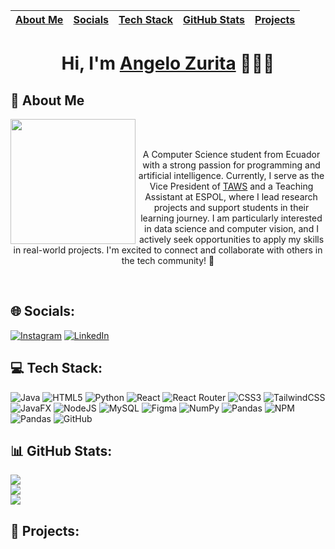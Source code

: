 | [About Me](#-about-me) | [Socials](#-socials) | [Tech Stack](#-tech-stack) | [GitHub Stats](#-github-stats) | [Projects](#-projects) |
|:---------------------:|:---------------------:|:--------------------------:|:------------------------------:|:------------------------:|
<H1 align="center"> Hi, I'm <a href="https://www.linkedin.com/in/angelo-saul-zurita-guerrero/" target="_blank">Angelo Zurita</a> 👨🏻‍💻</H1>

##  👤 About Me

<div align="center">
  <img align="left" src="https://media.licdn.com/dms/image/v2/D4E03AQF5PM5lRUn_dA/profile-displayphoto-shrink_400_400/profile-displayphoto-shrink_400_400/0/1718305802955?e=1733356800&v=beta&t=77pU6zvhzuRVW-sTMQuDPsiREH_E2YgZz_4To9nX7Mc" width="200">
  <div align="center"> 
    <br>
    <br>
    <p>A Computer Science student from Ecuador with a strong passion for programming and artificial intelligence. Currently, I serve as the Vice President of <a href="https://github.com/Taws-Espol" target="_blank">TAWS</a> and a Teaching Assistant at ESPOL, where I lead research projects and support students in their learning journey. I am particularly interested in data science and computer vision, and I actively seek opportunities to apply my skills in real-world projects. I'm excited to connect and collaborate with others in the tech community! 🚀</p>
  </div>
</div>
<br clear="left">

## 🌐 Socials:
[![Instagram](https://img.shields.io/badge/Instagram-%23E4405F.svg?logo=Instagram&logoColor=white)](https://instagram.com/https://www.instagram.com/ansaul7/) [![LinkedIn](https://img.shields.io/badge/LinkedIn-%230077B5.svg?logo=linkedin&logoColor=white)](https://linkedin.com/in/https://www.linkedin.com/in/angelo-saul-zurita-guerrero/) 

## 💻 Tech Stack:
![Java](https://img.shields.io/badge/java-%23ED8B00.svg?style=for-the-badge&logo=openjdk&logoColor=white) ![HTML5](https://img.shields.io/badge/html5-%23E34F26.svg?style=for-the-badge&logo=html5&logoColor=white) ![Python](https://img.shields.io/badge/python-3670A0?style=for-the-badge&logo=python&logoColor=ffdd54) ![React](https://img.shields.io/badge/react-%2320232a.svg?style=for-the-badge&logo=react&logoColor=%2361DAFB) ![React Router](https://img.shields.io/badge/React_Router-CA4245?style=for-the-badge&logo=react-router&logoColor=white) ![CSS3](https://img.shields.io/badge/css3-%231572B6.svg?style=for-the-badge&logo=css3&logoColor=white) ![TailwindCSS](https://img.shields.io/badge/tailwindcss-%2338B2AC.svg?style=for-the-badge&logo=tailwind-css&logoColor=white) ![JavaFX](https://img.shields.io/badge/javafx-%23FF0000.svg?style=for-the-badge&logo=javafx&logoColor=white) ![NodeJS](https://img.shields.io/badge/node.js-6DA55F?style=for-the-badge&logo=node.js&logoColor=white) ![MySQL](https://img.shields.io/badge/mysql-4479A1.svg?style=for-the-badge&logo=mysql&logoColor=white) ![Figma](https://img.shields.io/badge/figma-%23F24E1E.svg?style=for-the-badge&logo=figma&logoColor=white) ![NumPy](https://img.shields.io/badge/numpy-%23013243.svg?style=for-the-badge&logo=numpy&logoColor=white) ![Pandas](https://img.shields.io/badge/pandas-%23150458.svg?style=for-the-badge&logo=pandas&logoColor=white) ![NPM](https://img.shields.io/badge/NPM-%23CB3837.svg?style=for-the-badge&logo=npm&logoColor=white) ![Pandas](https://img.shields.io/badge/pandas-%23150458.svg?style=for-the-badge&logo=pandas&logoColor=white) ![GitHub](https://img.shields.io/badge/github-%23121011.svg?style=for-the-badge&logo=github&logoColor=white)

## 📊 GitHub Stats:
![](https://github-readme-stats.vercel.app/api?username=aszurita&theme=dark&hide_border=false&include_all_commits=false&count_private=false)<br/>
![](https://github-readme-streak-stats.herokuapp.com/?user=aszurita&theme=dark&hide_border=false)<br/>
![](https://github-readme-stats.vercel.app/api/top-langs/?username=aszurita&theme=dark&hide_border=false&include_all_commits=false&count_private=false&layout=compact)

## 📂 Projects:

